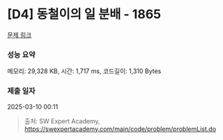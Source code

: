 # [D4] 동철이의 일 분배 - 1865 

[문제 링크](https://swexpertacademy.com/main/code/problem/problemDetail.do?contestProbId=AV5LuHfqDz8DFAXc) 

### 성능 요약

메모리: 29,328 KB, 시간: 1,717 ms, 코드길이: 1,310 Bytes

### 제출 일자

2025-03-10 00:11



> 출처: SW Expert Academy, https://swexpertacademy.com/main/code/problem/problemList.do